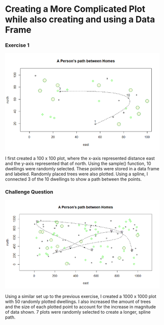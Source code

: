 # Creating a More Complicated Plot while also creating and using a Data Frame

### Exercise 1
![](path_between_homes.png)

I first created a 100 x 100 plot, where the x-axis represented distance east and the y-axis represented that of north. Using the sample() function, 10 dwellings were randomly selected. These points were stored in a data frame and labeled. Randomly placed trees were also plotted. Using a spline, I connected 3 of the 10 dwellings to show a path between the points.

### Challenge Question
![](Path_Between_HomesChallenge.png)

Using a similar set up to the previous exercise, I created a 1000 x 1000 plot with 50 randomly plotted dwellings. I also increased the amount of trees and the size of each plotted point to account for the increase in magnitude of data shown. 7 plots were randomly selected to create a longer, spline path. 
